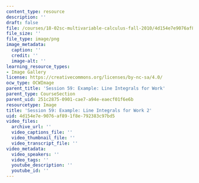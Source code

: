 ```yaml
---
content_type: resource
description: ''
draft: false
file: /courses/18-02sc-multivariable-calculus-fall-2010/4d154e7e9076af891f8e792383c97bd5_MIT18_02SC_L20Brds_2.png
file_size: ''
file_type: image/png
image_metadata:
  caption: ''
  credit: ''
  image-alt: ''
learning_resource_types:
- Image Gallery
license: https://creativecommons.org/licenses/by-nc-sa/4.0/
ocw_type: OCWImage
parent_title: 'Session 59: Example: Line Integrals for Work'
parent_type: CourseSection
parent_uid: 251c2875-0901-cae7-a94e-eaecf01f6e6b
resourcetype: Image
title: 'Session 59: Example: Line Integrals for Work 2'
uid: 4d154e7e-9076-af89-1f8e-792383c97bd5
video_files:
  archive_url: ''
  video_captions_file: ''
  video_thumbnail_file: ''
  video_transcript_file: ''
video_metadata:
  video_speakers: ''
  video_tags: ''
  youtube_description: ''
  youtube_id: ''
---
```


